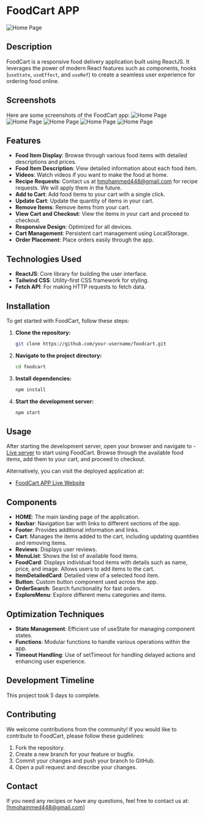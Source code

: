 # FoodCart APP
![Home Page](./src/assets/logoFoodCart.png)

## Description

FoodCart is a responsive food delivery application built using ReactJS. It leverages the power of modern React features such as components, hooks (`useState`, `useEffect`, and `useRef`) to create a seamless user experience for ordering food online.

## Screenshots

Here are some screenshots of the FoodCart app:
![Home Page](./src/assets/foodcartHome.png)
![Home Page](./src/assets/reviews.png)
![Home Page](./src/assets/cart.png)
![Home Page](./src/assets/productDetailedPage.png)
![Home Page](./src/assets/emptycart.png)

## Features

- **Food Item Display**: Browse through various food items with detailed descriptions and prices.
- **Food Item Description**: View detailed information about each food item.
- **Videos**: Watch videos if you want to make the food at home.
- **Recipe Requests**: Contact us at [hmohammed448@gmail.com](mailto:hmohammed448@gmail.com) for recipe requests. We will apply them in the future.
- **Add to Cart**: Add food items to your cart with a single click.
- **Update Cart**: Update the quantity of items in your cart.
- **Remove Items**: Remove items from your cart.
- **View Cart and Checkout**: View the items in your cart and proceed to checkout.
- **Responsive Design**: Optimized for all devices.
- **Cart Management**: Persistent cart management using LocalStorage.
- **Order Placement**: Place orders easily through the app.

## Technologies Used

- **ReactJS**: Core library for building the user interface.
- **Tailwind CSS**: Utility-first CSS framework for styling.
- **Fetch API**: For making HTTP requests to fetch data.

## Installation

To get started with FoodCart, follow these steps:

1. **Clone the repository:**
   ```bash
   git clone https://github.com/your-username/foodcart.git
   ```
2. **Navigate to the project directory:**
   ```bash
   cd foodcart
   ```
3. **Install dependencies:**
   ```bash
   npm install
   ```
4. **Start the development server:**
   ```bash
   npm start
   ```

## Usage

After starting the development server, open your browser and navigate to - [Live server](`http://localhost:5173`) to start using FoodCart. Browse through the available food items, add them to your cart, and proceed to checkout.

Alternatively, you can visit the deployed application at:

- [FoodCart APP Live Website](https://koof-git.vercel.app/)

## Components

- **HOME**: The main landing page of the application.
- **Navbar**: Navigation bar with links to different sections of the app.
- **Footer**: Provides additional information and links.
- **Cart**: Manages the items added to the cart, including updating quantities and removing items.
- **Reviews**: Displays user reviews.
- **MenuList**: Shows the list of available food items.
- **FoodCard**: Displays individual food items with details such as name, price, and image. Allows users to add items to the cart.
- **ItemDetailedCard**: Detailed view of a selected food item.
- **Button**: Custom button component used across the app.
- **OrderSearch**: Search functionality for fast orders.
- **ExploreMenu**: Explore different menu categories and items.

## Optimization Techniques

- **State Management**: Efficient use of useState for managing component states.
- **Functions**: Modular functions to handle various operations within the app.
- **Timeout Handling**: Use of setTimeout for handling delayed actions and enhancing user experience.

## Development Timeline

This project took 5 days to complete.

## Contributing

We welcome contributions from the community! If you would like to contribute to FoodCart, please follow these guidelines:

1. Fork the repository.
2. Create a new branch for your feature or bugfix.
3. Commit your changes and push your branch to GitHub.
4. Open a pull request and describe your changes.

## Contact

If you need any recipes or have any questions, feel free to contact us at: [hmohammed448@gmail.com]
